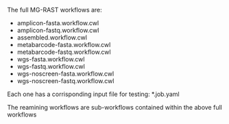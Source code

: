 The full MG-RAST workflows are:

- amplicon-fasta.workflow.cwl
- amplicon-fastq.workflow.cwl
- assembled.workflow.cwl
- metabarcode-fasta.workflow.cwl
- metabarcode-fastq.workflow.cwl
- wgs-fasta.workflow.cwl
- wgs-fastq.workflow.cwl
- wgs-noscreen-fasta.workflow.cwl
- wgs-noscreen-fastq.workflow.cwl

Each one has a corrisponding input file for testing: *.job.yaml

The reamining workflows are sub-workflows contained within the above full workflows
